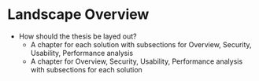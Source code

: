 # Landscape Overview

- How should the thesis be layed out?
  - A chapter for each solution with subsections for Overview, Security, Usability, Performance analysis
  - A chapter for Overview, Security, Usability, Performance analysis with subsections for each solution
